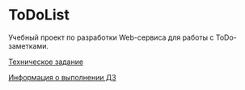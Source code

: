 # ToDoList

Учебный проект по разработки Web-сервиса для работы с ToDo-заметками.

[Техническое задание](./docs/technical_task.md)

[Информация о выполнении ДЗ](./docs/lesson_006.md)